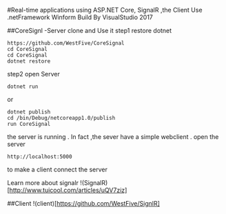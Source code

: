 #Real-time applications using ASP.NET Core, SignalR ,the Client Use .netFramework Winform Build By VisualStudio 2017

##CoreSignl -Server
clone and Use it 
step1 
restore dotnet 
```
https://github.com/WestFive/CoreSignal
cd CoreSignal
cd CoreSignal
dotnet restore
```
step2
open Server
```
dotnet run 
```
or
```
dotnet publish 
cd /bin/Debug/netcoreapp1.0/publish 
run CoreSignal
```
the server is running .
In fact ,the sever have a simple webclient .
open the server 
```
http://localhost:5000
```
to make a client connect the server 

Learn  more about signalr
!(SignalR)[http://www.tuicool.com/articles/uQV7ziz]

##Client
!(client)[https://github.com/WestFive/SignlR]

